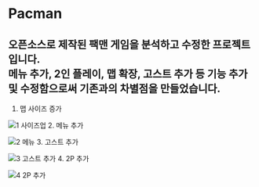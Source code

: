 # Pacman
## 오픈소스로 제작된 팩맨 게임을 분석하고 수정한 프로젝트입니다. <br> 메뉴 추가, 2인 플레이, 맵 확장, 고스트 추가 등 기능 추가 및 수정함으로써 기존과의 차별점을 만들었습니다.

1. 맵 사이즈 증가

![1  사이즈업](https://user-images.githubusercontent.com/56018219/147823118-ff872ee6-1f89-4b76-91bb-8474b7e98bbb.jpg)
2. 메뉴 추가

![2  메뉴](https://user-images.githubusercontent.com/56018219/147823120-8b834b9c-27b2-401c-870d-f1e25a47ef7b.jpg)
3. 고스트 추가

![3  고스트 추가](https://user-images.githubusercontent.com/56018219/147823121-fdd86ca3-0b82-4885-baa9-570ef24ddb87.jpg)
4. 2P 추가

![4  2P 추가](https://user-images.githubusercontent.com/56018219/147823123-3065cd47-021b-4fed-8b49-96e90d556ccb.jpg)
